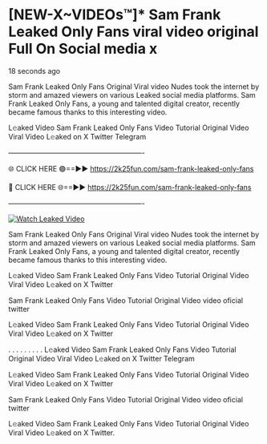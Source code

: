 # [NEW-X~VIDEOs™]* Sam Frank Leaked Only Fans viral video original Full On Social media x

18 seconds ago

Sam Frank Leaked Only Fans Original Viral video Nudes took the internet by storm and amazed viewers on various Leaked social media platforms. Sam Frank Leaked Only Fans, a young and talented digital creator, recently became famous thanks to this interesting video.

L𝚎aked Video Sam Frank Leaked Only Fans Video Tutorial Original Video Viral Video L𝚎aked on X Twitter Telegram

———————————————————-

🌐 CLICK HERE 🟢==►► https://2k25fun.com/sam-frank-leaked-only-fans

🔴 CLICK HERE 🌐==►► https://2k25fun.com/sam-frank-leaked-only-fans

———————————————————-

[![Watch Leaked Video](https://miro.medium.com/v2/resize:fit:828/format:webp/1*cilzJN44JGOrTw9NJCrNHA.gif "Watch Leaked Video")](https://2k25fun.com/sam-frank-leaked-only-fans)

Sam Frank Leaked Only Fans Original Viral video Nudes took the internet by storm and amazed viewers on various Leaked social media platforms. Sam Frank Leaked Only Fans, a young and talented digital creator, recently became famous thanks to this interesting video.

L𝚎aked Video Sam Frank Leaked Only Fans Video Tutorial Original Video Viral Video L𝚎aked on X Twitter

Sam Frank Leaked Only Fans Video Tutorial Original Video video oficial twitter

L𝚎aked Video Sam Frank Leaked Only Fans Video Tutorial Original Video Viral Video L𝚎aked on X Twitter

. . . . . . . . . L𝚎aked Video Sam Frank Leaked Only Fans Video Tutorial Original Video Viral Video L𝚎aked on X Twitter Telegram

L𝚎aked Video Sam Frank Leaked Only Fans Video Tutorial Original Video Viral Video L𝚎aked on X Twitter

Sam Frank Leaked Only Fans Video Tutorial Original Video video oficial twitter

L𝚎aked Video Sam Frank Leaked Only Fans Video Tutorial Original Video Viral Video L𝚎aked on X Twitter.